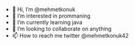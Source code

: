 - 👋 Hi, I’m @mehmetkonuk
- 👀 I’m interested in prommaning
- 🌱 I’m currently learning java
- 💞️ I’m looking to collaborate on anything
- 📫 How to reach me twitter @mehmetkonuk42

<!---
mehmetkonuk/mehmetkonuk is a ✨ special ✨ repository because its `README.md` (this file) appears on your GitHub profile.
You can click the Preview link to take a look at your changes.
--->
